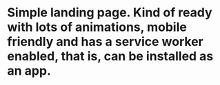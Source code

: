 # Simple landing page. Kind of ready with lots of animations, mobile friendly and has a service worker enabled, that is, can be installed as an app.
